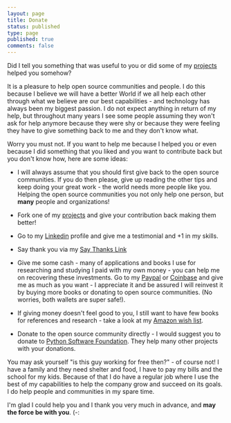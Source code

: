 ```yaml
---
layout: page
title: Donate
status: published
type: page
published: true
comments: false
---
```


Did I tell you something that was useful to you or did some of my [projects](https://github.com/tvieira) helped you somehow? 

It is a pleasure to help open source communities and people. I do this because I believe we will have a better World if we all help each other through what we believe are our best capabilities - and technology has always been my biggest passion. I do not expect anything in return of my help, but throughout many years I see some people assuming they won't ask for help anymore because they were shy or because they were feeling they have to give something back to me and they don't know what.
 
Worry you must not. If you want to help me because I helped you or even because I did something that you liked and you want to contribute back but you don't know how, here are some ideas:

* I will always assume that you should first give back to the open source communities. If you do then please, give up reading the other tips and keep doing your great work - the world needs more people like you. Helping the open source communities you not only help one person, but __many__ people and organizations!

* Fork one of my [projects](https://github.com/tvieira) and give your contribution back making them better!

* Go to my [Linkedin](https://uk.linkedin.com/in/tiagovieira) profile and give me a testimonial and +1 in my skills.

* Say thank you via my [Say Thanks Link](https://saythanks.io/to/tvieira)

* Give me some cash - many of applications and books I use for researching and studying I paid with my own money - you can help me on recovering these investments. Go to my [Paypal](https://www.paypal.me/tmvieira) or [Coinbase](https://www.coinbase.com/tmvieira) and give me as much as you want - I appreciate it and be assured I will reinvest it by buying more books or donating to open source communities. (No worries, both wallets are super safe!).

* If giving money doesn't feel good to you, I still want to have few books for references and research - take a look at my [Amazon wish list](http://amzn.eu/eXHgBnK).

* Donate to the open source community directly - I would suggest you to donate to [Python Software Foundation](https://www.python.org/psf/donations/). They help many other projects with your donations.

You may ask yourself "is this guy working for free then?" - of course not! I have a family and they need shelter and food, I have to pay my bills and the school for my kids. Because of that I do have a regular job where I use the best of my capabilities to help the company grow and succeed on its goals. I do help people and communities in my spare time. 

I'm glad I could help you and I thank you very much in advance, and __may the force be with you__. (-: